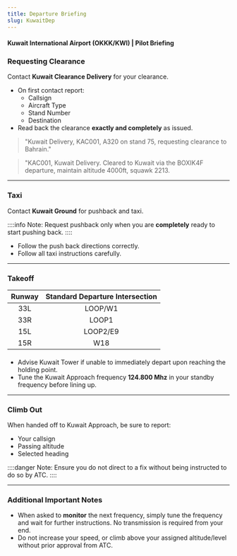 ```yaml
---
title: Departure Briefing
slug: KuwaitDep
---
```

#### Kuwait International Airport (OKKK/KWI) | Pilot Briefing

### Requesting Clearance

Contact **Kuwait Clearance Delivery** for your clearance.

- On first contact report:
    - Callsign
    - Aircraft Type
    - Stand Number
    - Destination
- Read back the clearance **exactly and completely** as issued.

> "Kuwait Delivery, KAC001, A320 on stand 75, requesting clearance to Bahrain."

> "KAC001, Kuwait Delivery. Cleared to Kuwait via the BOXIK4F departure, maintain altitude 4000ft, squawk 2213.

---

### Taxi

Contact **Kuwait Ground** for pushback and taxi.

::::info Note:
Request pushback only when you are **completely** ready to start pushing back.
::::

- Follow the push back directions correctly.
- Follow all taxi instructions carefully.

---

### Takeoff

|     **Runway**     |   **Standard Departure Intersection**  |
|:---------------------------:|:---------------------:|
|       33L          |       LOOP/W1       |
|      33R        |       LOOP1        |
|      15L        |       LOOP2/E9        |
|      15R        |       W18        |
####	
- Advise Kuwait Tower if unable to immediately depart upon reaching the holding point.
- Tune the Kuwait Approach frequency **124.800 Mhz** in your standby frequency before lining up.

---

### Climb Out

When handed off to Kuwait Approach, be sure to report:
- Your callsign
- Passing altitude
- Selected heading

::::danger Note:
Ensure you do not direct to a fix without being instructed to do so by ATC.
::::

---

### Additional Important Notes

- When asked to **monitor** the next frequency, simply tune the frequency and wait for further instructions. No transmission is required from your end.
- Do not increase your speed, or climb above your assigned altitude/level without prior approval from ATC.
